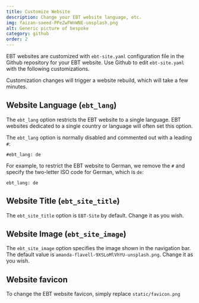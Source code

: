 ```yaml
---
title: Customize Website
description: Change your EBT website language, etc.
img: faizan-saeed-PPeZwFWnWNE-unsplash.png
alt: Generic picture of bespoke
category: github
order: 2
---
```


EBT websites are customized with `ebt-site.yaml` configuration file
in the Github repository for your EBT website.
Use Github to edit `ebt-site.yaml` with the following customizations.

Customization changes will trigger a website rebuild, 
which will take a few minutes.

## Website Language (`ebt_lang`)
The `ebt_lang` option restricts the EBT website
to a single language.
EBT websites dedicated to a single country or language
will often set this option. 

The `ebt_lang` option is normally disabled
and commented out with a leading `#`:

`#ebt_lang: de`

For example, to restrict the EBT website to German,
we remove the `#` and
specify the two-letter ISO code for German, which is `de`:

`ebt_lang: de`

## Website Title (`ebt_site_title`)
The `ebt_site_title` option is `EBT-Site` by default.
Change it as you wish.

## Website Image (`ebt_site_image`)
The `ebt_site_image` option specifies the image
shown in the navigation bar. 
The default value is `amanda-flavell-9XSLoMlVhYU-unsplash.png`.
Change it as you wish.

## Website favicon
To change the EBT website favicon, simply replace `static/favicon.png`
